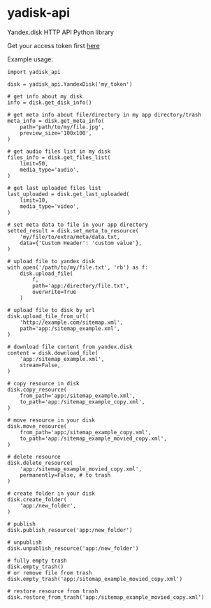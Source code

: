 # yadisk-api
Yandex.disk HTTP API Python library

Get your access token first [here](https://tech.yandex.ru/disk/api/concepts/quickstart-docpage/)

Example usage:

    import yadisk_api

    disk = yadisk_api.YandexDisk('my_token')

    # get info about my disk
    info = disk.get_disk_info()

    # get meta info about file/directory in my app directory/trash
    meta_info = disk.get_meta_info(
        path='path/to/my/file.jpg',
        preview_size='100x100',
    )

    # get audio files list in my disk
    files_info = disk.get_files_list(
        limit=50,
        media_type='audio',
    )

    # get last uploaded files list
    last_uploaded = disk.get_last_uploaded(
        limit=10,
        media_type='video',
    )

    # set meta data to file in your app directory
    setted_result = disk.set_meta_to_resource(
        'my/file/to/extra/meta/data.txt,
        data={'Custom Header': 'custom value'},
    )

    # upload file to yandex disk
    with open('/path/to/my/file.txt', 'rb') as f:
        disk.upload_file(
            f,
            path='app:/directory/file.txt',
            overwrite=True
        )

    # upload file to disk by url
    disk.upload_file_from_url(
        'http://example.com/sitemap.xml',
        path='app:/sitemap_example.xml',
    )

    # download file content from yandex.disk
    content = disk.download_file(
        'app:/sitemap_example.xml',
        stream=False,
    )

    # copy resource in disk
    disk.copy_resource(
        from_path='app:/sitemap_example.xml',
        to_path='app:/sitemap_example_copy.xml',
    )

    # move resource in your disk
    disk.move_resource(
        from_path='app:/sitemap_example_copy.xml',
        to_path='app:/sitemap_example_movied_copy.xml',
    )

    # delete resource
    disk.delete_resource(
        'app:/sitemap_example_movied_copy.xml',
        permanently=False, # to trash
    )

    # create folder in your disk
    disk.create_folder(
        'app:/new_folder',
    )

    # publish
    disk.publish_resource('app:/new_folder')

    # unpublish
    disk.unpublish_resource('app:/new_folder')

    # fully empty trash
    disk.empty_trash()
    # or remove file from trash
    disk.empty_trash('app:/sitemap_example_movied_copy.xml')

    # restore resource from trash
    disk.restore_from_trash('app:/sitemap_example_movied_copy.xml')
